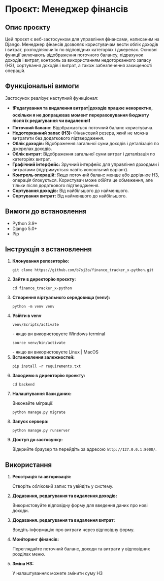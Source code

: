 <h1>Проєкт: Менеджер фінансів</h1>

<h2>Опис проєкту</h2>
<p>Цей проєкт є веб-застосунком для управління фінансами, написаним на Django. Менеджер фінансів дозволяє користувачам вести облік доходів і витрат, розподіляючи їх по відповідних категоріях і джерелах. Основні функції включають відображення поточного балансу, підрахунок доходів і витрат, контроль за використанням недоторканного запасу (НЗ), сортування доходів і витрат, а також забезпечення захищеності операцій.</p>

<h2>Функціональні вимоги</h2>
<p>Застосунок реалізує наступний функціонал:</p>
<ul>
    <li><strong>❗️Редагування та видалення витрат|доходів працює некоректно, оскільки я не допрацював момент перераховування бюджету після їх редагування чи видалення❗️</strong></li>
    <li><strong>Поточний баланс:</strong> Відображається поточний баланс користувача.</li>
    <li><strong>Недоторканний запас (НЗ):</strong> Фінансовий резерв, який не можна витратити без додаткового підтвердження.</li>
    <li><strong>Облік доходів:</strong> Відображення загальної суми доходів і деталізація по джерелах доходів.</li>
    <li><strong>Облік витрат:</strong> Відображення загальної суми витрат і деталізація по категоріях витрат.</li>
    <li><strong>Графічний інтерфейс:</strong> Зручний інтерфейс для управління доходами і витратами (підтримується навіть консольний варіант).</li>
    <li><strong>Контроль операцій:</strong> Якщо поточний баланс менше або дорівнює НЗ, операція блокується. Користувач може обійти це обмеження, але тільки після додаткового підтвердження.</li>
    <li><strong>Сортування доходів:</strong> Від найбільшого до найменшого.</li>
    <li><strong>Сортування витрат:</strong> Від найменшого до найбільшого.</li>
</ul>

<h2>Вимоги до встановлення</h2>
<ul>
    <li>Python 3.9+</li>
    <li>Django 5.0+</li>
    <li>Pip</li>
</ul>

<h2>Інструкція з встановлення</h2>
<ol>
    <li><strong>Клонування репозиторію:</strong>
        <pre><code>git clone https://github.com/b7sj3o/finance_tracker_x-python.git</code></pre>
    </li>
    <li><strong>Зайти в директорію проєкту:</strong>
        <pre><code>cd finance_tracker_x-python</code></pre>
    </li>
    <li><strong>Створення віртуального середовища (venv):</strong>
        <pre><code>python -m venv venv</code></pre>
    </li>
    <li><strong>Увійти в venv</strong>
        <pre><code>venv/Scripts/activate</code></pre> - якщо ви використовуєте Windows terminal
        <pre><code>source venv/bin/activate</code></pre> - якщо ви використовуєте Linux | MacOS
    </li>
    <li><strong>Встановлення залежностей:</strong>
        <pre><code>pip install -r requirements.txt</code></pre>
    </li>
    <li><strong>Заходимо в директорію проекту:</strong>
        <pre><code>cd backend</code></pre>
    </li>
    <li><strong>Налаштування бази даних:</strong>
        <p>Виконайте міграції:</p>
        <pre><code>python manage.py migrate</code></pre>
    </li>
    <li><strong>Запуск сервера:</strong>
        <pre><code>python manage.py runserver</code></pre>
    </li>
    <li><strong>Доступ до застосунку:</strong>
        <p>Відкрийте браузер та перейдіть за адресою <code>http://127.0.0.1:8000/</code>.</p>
    </li>
</ol>

<h2>Використання</h2>
<ol>
    <li><strong>Реєстрація та авторизація:</strong>
        <p>Створіть обліковий запис та увійдіть у систему.</p>
    </li>
    <li><strong>Додавання, редагування та видалення доходів:</strong>
        <p>Використовуйте відповідну форму для введення даних про нові доходи.</p>
    </li>
    <li><strong>Додавання. редагування та видалення витрат:</strong>
        <p>Введіть інформацію про витрати через відповідну форму.</p>
    </li>
    <li><strong>Моніторинг фінансів:</strong>
        <p>Переглядайте поточний баланс, доходи та витрати у відповідних розділах меню.</p>
    </li>
    <li><strong>Зміна НЗ:</strong>
        <p>У налаштуваннях можете змінити суму НЗ</p>
    </li>
</ol>

